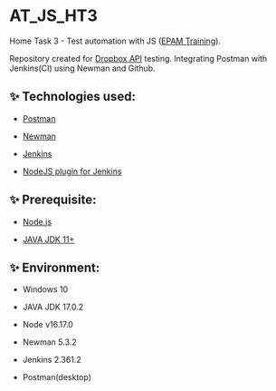 # AT_JS_HT3

Home Task 3 - Test automation with JS ([EPAM Training](https://training.epam.com/)).

Repository created for [Dropbox API](https://www.dropbox.com/developers/documentation/http/documentation) testing.
Integrating Postman with Jenkins(CI) using Newman and Github.

## ✨ Technologies used: 

- [Postman](https://www.postman.com/)

- [Newman](https://www.npmjs.com/package/newman)

- [Jenkins](https://www.jenkins.io/)

- [NodeJS plugin for Jenkins](https://plugins.jenkins.io/nodejs/)

## ✨ Prerequisite:

- [Node.js](https://nodejs.org/)

- [JAVA JDK 11+](https://www.oracle.com/java/technologies/downloads)

## ✨ Environment:
- Windows 10

- JAVA JDK 17.0.2

- Node v16.17.0

- Newman 5.3.2

- Jenkins 2.361.2

- Postman(desktop)